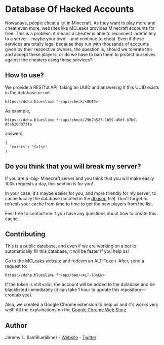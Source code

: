 # Database Of Hacked Accounts

Nowadays, people cheat a lot in Minecraft. As they want to play more and cheat even more, websites
like MCLeaks provides Minecraft accounts for free. This is a problem: it means a cheater is able to
reconnect indefinitely to a server—maybe your own!—and continue to cheat. Even if these services are
totally legal because they run with thousands of accounts given by their respective owners, the question
is, should we tolerate this and accept these players, or do we have to ban them to protect ourselves
against the cheaters using these services?


## How to use?

We provide a RESTful API, taking an UUID and answering if this UUID exists in the database or not.

```
https://doha.blueslime.fr/api/check/<UUID>
```

As example,

```
https://doha.blueslime.fr/api/check/29b2b527-1b59-45df-b7b0-d5ab20d8731a
```

answers,

```
{
  "exists": "false"
}
```


## Do you think that you will break my server?

If you are a -big- Minecraft server and you think that you will make easily 100k requests a day, this section is
for you!

In your case, it's maybe easier for you, and more friendly for my server, to cache locally the database (located
in the [db.json](db.json) file). Don't forget to refresh your cache from time to time to get the new players from
the list.

Feel free to contact me if you have any questions about how to create this cache.


## Contributing

This is a public database, and even if we are working on a bot to automatically fill
this database, it will be faster if you help us!

Go to [the MCLeaks website](https://mcleaks.net/get) and redeem an ALT-Token. After, send a request to:
```
https://doha.blueslime.fr/api/ban/<ALT-TOKEN>
```

If the token is still valid, the account will be added to the database and be blacklisted
immediately (it can take 1 hour to update this repository—crontab yee).

Also, we created a Google Chrome extension to help us and it's works very well! All the explainations
on the [Google Chrome Web Store](https://chrome.google.com/webstore/detail/pkpmimofidjihldcbiglijhbdfiminob).


## Author

Jérémy L. (IamBlueSlime) - [Website](https://blueslime.fr) - [Twitter](https://twitter.com/iamblueslime)